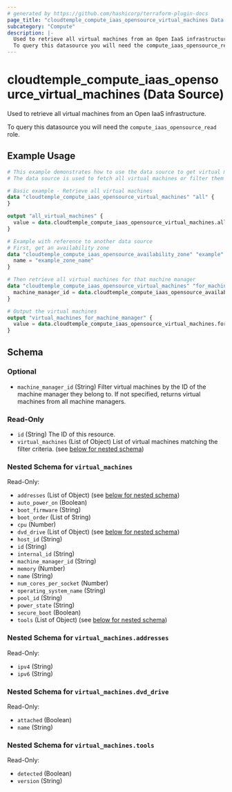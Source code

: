 ```yaml
---
# generated by https://github.com/hashicorp/terraform-plugin-docs
page_title: "cloudtemple_compute_iaas_opensource_virtual_machines Data Source - terraform-provider-cloudtemple"
subcategory: "Compute"
description: |-
  Used to retrieve all virtual machines from an Open IaaS infrastructure.
  To query this datasource you will need the compute_iaas_opensource_read role.
---
```


# cloudtemple_compute_iaas_opensource_virtual_machines (Data Source)

Used to retrieve all virtual machines from an Open IaaS infrastructure.

To query this datasource you will need the `compute_iaas_opensource_read` role.

## Example Usage

```terraform
# This example demonstrates how to use the data source to get virtual machines from an Open IaaS infrastructure.
# The data source is used to fetch all virtual machines or filter them by machine manager ID.

# Basic example - Retrieve all virtual machines
data "cloudtemple_compute_iaas_opensource_virtual_machines" "all" {
}

output "all_virtual_machines" {
  value = data.cloudtemple_compute_iaas_opensource_virtual_machines.all.virtual_machines
}

# Example with reference to another data source
# First, get an availability zone
data "cloudtemple_compute_iaas_opensource_availability_zone" "example" {
  name = "example_zone_name"
}

# Then retrieve all virtual machines for that machine manager
data "cloudtemple_compute_iaas_opensource_virtual_machines" "for_machine_manager" {
  machine_manager_id = data.cloudtemple_compute_iaas_opensource_availability_zone.example.id
}

# Output the virtual machines
output "virtual_machines_for_machine_manager" {
  value = data.cloudtemple_compute_iaas_opensource_virtual_machines.for_machine_manager.virtual_machines
}
```

<!-- schema generated by tfplugindocs -->
## Schema

### Optional

- `machine_manager_id` (String) Filter virtual machines by the ID of the machine manager they belong to. If not specified, returns virtual machines from all machine managers.

### Read-Only

- `id` (String) The ID of this resource.
- `virtual_machines` (List of Object) List of virtual machines matching the filter criteria. (see [below for nested schema](#nestedatt--virtual_machines))

<a id="nestedatt--virtual_machines"></a>
### Nested Schema for `virtual_machines`

Read-Only:

- `addresses` (List of Object) (see [below for nested schema](#nestedobjatt--virtual_machines--addresses))
- `auto_power_on` (Boolean)
- `boot_firmware` (String)
- `boot_order` (List of String)
- `cpu` (Number)
- `dvd_drive` (List of Object) (see [below for nested schema](#nestedobjatt--virtual_machines--dvd_drive))
- `host_id` (String)
- `id` (String)
- `internal_id` (String)
- `machine_manager_id` (String)
- `memory` (Number)
- `name` (String)
- `num_cores_per_socket` (Number)
- `operating_system_name` (String)
- `pool_id` (String)
- `power_state` (String)
- `secure_boot` (Boolean)
- `tools` (List of Object) (see [below for nested schema](#nestedobjatt--virtual_machines--tools))

<a id="nestedobjatt--virtual_machines--addresses"></a>
### Nested Schema for `virtual_machines.addresses`

Read-Only:

- `ipv4` (String)
- `ipv6` (String)


<a id="nestedobjatt--virtual_machines--dvd_drive"></a>
### Nested Schema for `virtual_machines.dvd_drive`

Read-Only:

- `attached` (Boolean)
- `name` (String)


<a id="nestedobjatt--virtual_machines--tools"></a>
### Nested Schema for `virtual_machines.tools`

Read-Only:

- `detected` (Boolean)
- `version` (String)


